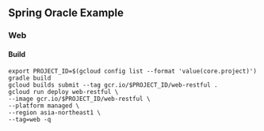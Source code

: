 ## Spring Oracle Example
### Web
#### Build
```
export PROJECT_ID=$(gcloud config list --format 'value(core.project)')
gradle build
gcloud builds submit --tag gcr.io/$PROJECT_ID/web-restful .
gcloud run deploy web-restful \
--image gcr.io/$PROJECT_ID/web-restful \
--platform managed \
--region asia-northeast1 \
--tag=web -q

```